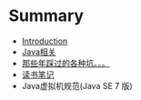 # Summary

* [Introduction](README.md)
* [Java相关](java/README.md)
* [那些年踩过的各种坑。。。](tips/README.md)
* [读书笔记](reading_notes/README.md)
* Java虚拟机规范(Java SE 7 版)

